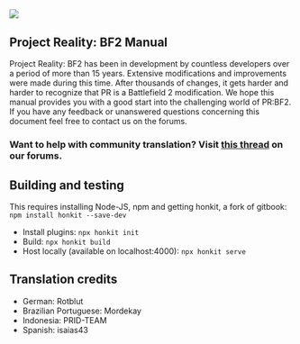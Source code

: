 ## ![](assets/PR_v1_Logo.png)

## **Project Reality: BF2 Manual**

Project Reality: BF2 has been in development by countless developers over a period of more than 15 years. Extensive modifications and improvements were made during this time. After thousands of changes, it gets harder and harder to recognize that PR is a Battlefield 2 modification. We hope this manual provides you with a good start into the challenging world of PR:BF2. If you have any feedback or unanswered questions concerning this document feel free to contact us on the forums.

### **Want to help with community translation? Visit** [**this thread**](https://www.realitymod.com/forum/showthread.php?t=75501) **on our forums.**



## Building and testing
This requires installing Node-JS, npm and getting honkit, a fork of gitbook:  `npm install honkit --save-dev`
 - Install plugins: `npx honkit init`
 - Build: `npx honkit build`
 - Host locally (available on localhost:4000): `npx honkit serve`

## Translation credits
- German: Rotblut
- Brazilian Portuguese: Mordekay
- Indonesia: PRID-TEAM
- Spanish: isaias43
